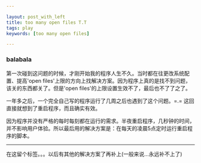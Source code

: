 ```yaml
---

layout: post_with_left
title: too many open files T.T
tags: play
keywords: [too many open files]

---
```


### balabala

第一次碰到这问题的时候，才刚开始我的程序人生不久。当时都在往更改系统配置、提高'open files'上限的方向上找解决方案。因为程序上真的是找不到问题，该关的东西都关了。但是'open files'的上限设置生效不了，最后也不了了之了。    

    
一年多之后，一个完全自己写的程序运行了几周之后也遇到了这个问题。=.= 这回直接就想到了重启程序，而且确实有效。    

    
因为程序并没有严格的每时每刻都在运行的需求。半夜重启程序，几秒钟的时间，并不影响用户体验。所以最后用的解决方案是：在每天的凌晨5点定时运行重启程序的脚本。        

    
---

在这留个标签。。。以后有其他的解决方案了再补上(一般来说...永远补不上了)
